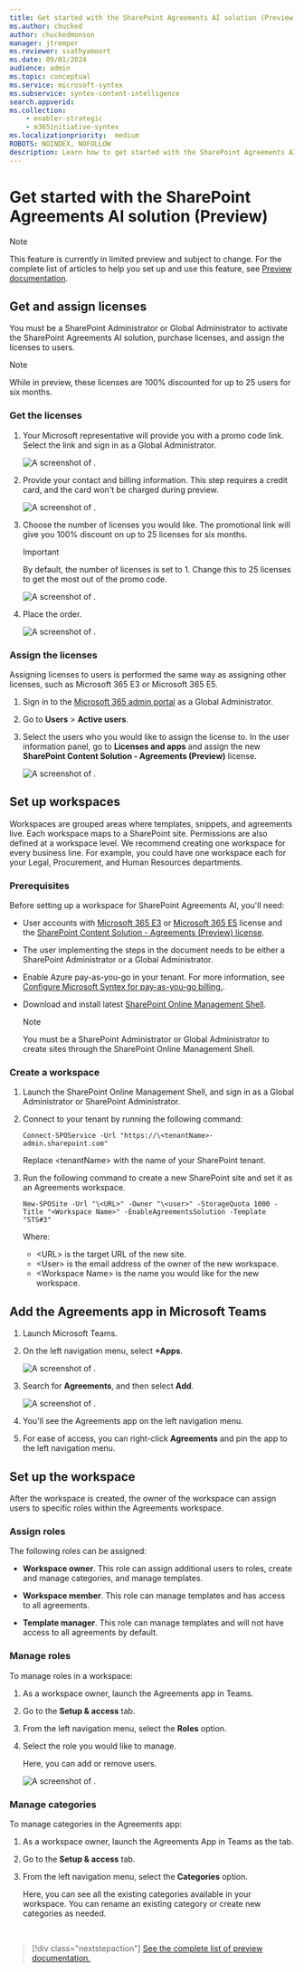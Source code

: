 ```yaml
---
title: Get started with the SharePoint Agreements AI solution (Preview)
ms.author: chucked
author: chuckedmonson
manager: jtremper
ms.reviewer: ssathyamoort
ms.date: 09/01/2024
audience: admin
ms.topic: conceptual
ms.service: microsoft-syntex
ms.subservice: syntex-content-intelligence
search.appverid: 
ms.collection: 
    - enabler-strategic
    - m365initiative-syntex
ms.localizationpriority:  medium
ROBOTS: NOINDEX, NOFOLLOW
description: Learn how to get started with the SharePoint Agreements AI solution.
---
```


# Get started with the SharePoint Agreements AI solution (Preview)

> [!NOTE]
> This feature is currently in limited preview and subject to change. For the complete list of articles to help you set up and use this feature, see [Preview documentation](agreements-overview.md#preview-documentation).

## Get and assign licenses

You must be a SharePoint Administrator or Global Administrator to activate the SharePoint Agreements AI solution, purchase licenses, and assign the licenses to users.

> [!NOTE]
> While in preview, these licenses are 100% discounted for up to 25 users for six months.

### Get the licenses

1. Your Microsoft representative will provide you with a promo code link. Select the link and sign in as a Global Administrator.

   ![A screenshot of <describe the screenshot>.](../../media/content-understanding/agreements-placeholder.png)

2. Provide your contact and billing information. This step requires a credit card, and the card won't be charged during preview.

   ![A screenshot of <describe the screenshot>.](../../media/content-understanding/agreements-placeholder.png)

3. Choose the number of licenses you would like. The promotional link will give you 100% discount on up to 25 licenses for six months.

    > [!IMPORTANT]
    > By default, the number of licenses is set to 1. Change this to 25 licenses to get the most out of the promo code.

   ![A screenshot of <describe the screenshot>.](../../media/content-understanding/agreements-placeholder.png)

4. Place the order.

   ![A screenshot of <describe the screenshot>.](../../media/content-understanding/agreements-placeholder.png)

### Assign the licenses

Assigning licenses to users is performed the same way as assigning other licenses, such as Microsoft 365 E3 or Microsoft 365 E5.

1. Sign in to the [Microsoft 365 admin portal](https://admin.microsoft.com/) as a Global Administrator.

2. Go to **Users** > **Active users**.

3. Select the users who you would like to assign the license to. In the user information panel, go to **Licenses and apps** and assign the new **SharePoint Content Solution - Agreements (Preview)** license.

   ![A screenshot of <describe the screenshot>.](../../media/content-understanding/agreements-placeholder.png)

## Set up workspaces

Workspaces are grouped areas where templates, snippets, and agreements live. Each workspace maps to a SharePoint site. Permissions are also defined at a workspace level. We recommend creating one workspace for every business line. For example, you could have one workspace each for your Legal, Procurement, and Human Resources departments.

### Prerequisites

Before setting up a workspace for SharePoint Agreements AI, you'll need:  

- User accounts with [Microsoft 365 E3](https://www.microsoft.com/en-us/microsoft-365/enterprise/e3?activetab=pivot:overviewtab) or [Microsoft 365 E5](https://www.microsoft.com/en-us/microsoft-365/enterprise/e5) license and the [SharePoint Content Solution - Agreements (Preview) license](#get-and-assign-licenses).

- The user implementing the steps in the document needs to be either a SharePoint Administrator or a Global Administrator.

- Enable Azure pay-as-you-go in your tenant. For more information, see [Configure Microsoft Syntex for pay-as-you-go billing.](/microsoft-365/syntex/syntex-azure-billing).

- Download and install latest [SharePoint Online Management Shell](https://www.microsoft.com/en-in/download/details.aspx?id=35588).

    > [!NOTE]
    > You must be a SharePoint Administrator or Global Administrator to create sites through the SharePoint Online Management Shell.

### Create a workspace

1. Launch the SharePoint Online Management Shell, and sign in as a Global Administrator or SharePoint Administrator.

2. Connect to your tenant by running the following command:

    `Connect-SPOService -Url "https://\<tenantName>-admin.sharepoint.com"`

    Replace \<tenantName> with the name of your SharePoint tenant.

3. Run the following command to create a new SharePoint site and set it as an Agreements workspace.

    `New-SPOSite -Url "\<URL>" -Owner "\<user>" -StorageQuota 1000 -Title "<Workspace Name>" -EnableAgreementsSolution -Template "STS#3"`

    Where:

    - \<URL> is the target URL of the new site.  
    - \<User> is the email address of the owner of the new workspace.
    - \<Workspace Name> is the name you would like for the new workspace.

## Add the Agreements app in Microsoft Teams

1. Launch Microsoft Teams.

2. On the left navigation menu, select **+Apps**.

   ![A screenshot of <describe the screenshot>.](../../media/content-understanding/agreements-placeholder.png)

3. Search for **Agreements**, and then select **Add**.

   ![A screenshot of <describe the screenshot>.](../../media/content-understanding/agreements-placeholder.png)

4. You'll see the Agreements app on the left navigation menu.

5. For ease of access, you can right-click **Agreements** and pin the app to the left navigation menu.

## Set up the workspace

After the workspace is created, the owner of the workspace can assign users to specific roles within the Agreements workspace.  

### Assign roles

The following roles can be assigned:

- **Workspace owner**. This role can assign additional users to roles, create and manage categories, and manage templates.

- **Workspace member**. This role can manage templates and has access to all agreements.

- **Template manager**. This role can manage templates and will not have access to all agreements by default.

### Manage roles

To manage roles in a workspace:

1. As a workspace owner, launch the Agreements app in Teams.

2. Go to the **Setup & access** tab.

3. From the left navigation menu, select the **Roles** option.

4. Select the role you would like to manage.

    Here, you can add or remove users.

   ![A screenshot of <describe the screenshot>.](../../media/content-understanding/agreements-placeholder.png)

### Manage categories

To manage categories in the Agreements app:

1. As a workspace owner, launch the Agreements App in Teams as the tab.

2. Go to the **Setup & access** tab.

3. From the left navigation menu, select the **Categories** option.

   Here, you can see all the existing categories available in your workspace. You can rename an existing category or create new categories as needed.


<br>

> [!div class="nextstepaction"]
> [See the complete list of preview documentation.](agreements-overview.md#preview-documentation)